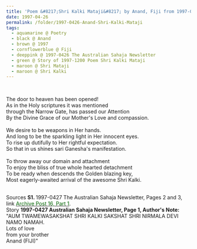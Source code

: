 ```yaml
---
title: 'Poem &#8217;Shri Kalki Mataji&#8217; by Anand, Fiji from 1997-0426 The Australian Sahaja Newsletter, Page 1'
date: 1997-04-26
permalink: /folder/1997-0426-Anand-Shri-Kalki-Mataji
tags:
  - aquamarine @ Poetry
  - black @ Anand
  - brown @ 1997
  - cornflowerblue @ Fiji
  - deeppink @ 1997-0426 The Australian Sahaja Newsletter
  - green @ Story of 1997-1200 Poem Shri Kalki Mataji
  - maroon @ Shri Mataji
  - maroon @ Shri Kalki
---
```


<br>

<p>
The door to heaven has been opened!<br>
As in the Holy scriptures it was mentioned<br>
through the Narrow Gate, has passed our Attention<br>
By the Divine Grace of our Mother's Love and compassion.<br>
<br>
We desire to be weapons in Her hands.<br>
And long to be the sparkling light in Her innocent eyes.<br>
To rise up dutifully to Her rightful expectation.<br>
So that in us shines sari Ganesha's manifestation.<br>
<br> 
To throw away our domain and attachment<br>
To enjoy the bliss of true whole hearted detachment<br>
To be ready when descends the Golden blazing key,<br>
Most eagerly-awaited arrival of the awesome Shri Kalki.<br>
</p>

<br>

<wave-list>
<list-title color="DarkSeaGreen" width="40">Sources</list-title>
  <list-item color="BlanchedAlmond"  width="280"><b>S1. </b> 1997-0427 The Australian Sahaja Newsletter, Pages 2 and 3, link <a href="https://seven-teams.github.io/archives/2023/1214"><font color="DarkGreen">Archive Post 16, Part 1</font></a>.</list-item>
</wave-list>

<br>

<wave-list>
<list-title color="DarkSeaGreen" width="40">Story</list-title>
  <list-item color="BlanchedAlmond"  width="280"><b>1997-0427 Australian Sahaja Newsletter, Page 1, Author's Note:</b> "AUM TWAMEWASAKSHAT SHRI KALKI SAKSHAT SHRI NIRMALA DEVI NAMO NAMAH.<br>
Lots of love<br>
from your brother<br>
Anand (FIJI)"</list-item>
</wave-list>